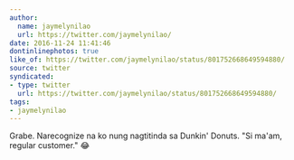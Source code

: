 ```yaml
---
author:
  name: jaymelynilao
  url: https://twitter.com/jaymelynilao/
date: 2016-11-24 11:41:46
dontinlinephotos: true
like_of: https://twitter.com/jaymelynilao/status/801752668649594880/
source: twitter
syndicated:
- type: twitter
  url: https://twitter.com/jaymelynilao/status/801752668649594880/
tags:
- jaymelynilao
---
```


Grabe. Narecognize na ko nung nagtitinda sa Dunkin' Donuts. "Si ma'am, regular customer." 😂